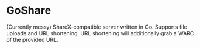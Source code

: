 # GoShare

(Currently messy) ShareX-compatible server written in Go.
Supports file uploads and URL shortening.
URL shortening will additionally grab a WARC of the provided URL.